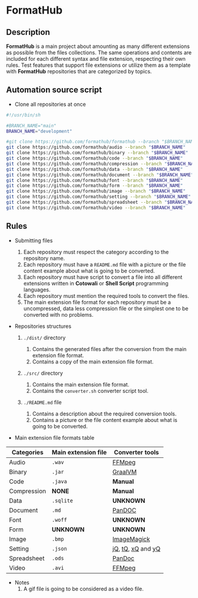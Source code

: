 # FormatHub

## Description

**FormatHub** is a main project about amounting as many different extensions as possible from the files collections. The same operations and contents are included for each different syntax and file extension, respecting their own rules. Test features that support file extensions or utilize them as a template with **FormatHub** repositories that are categorized by topics.

## Automation source script

- Clone all repositories at once

```bash
#!/usr/bin/sh

#BRANCH_NAME="main"
BRANCH_NAME="development"

#git clone https://github.com/formathub/formathub --branch "$BRANCH_NAME"
git clone https://github.com/formathub/audio --branch "$BRANCH_NAME"
git clone https://github.com/formathub/binary --branch "$BRANCH_NAME"
git clone https://github.com/formathub/code --branch "$BRANCH_NAME"
git clone https://github.com/formathub/compression --branch "$BRANCH_NAME"
git clone https://github.com/formathub/data --branch "$BRANCH_NAME"
git clone https://github.com/formathub/document --branch "$BRANCH_NAME"
git clone https://github.com/formathub/font --branch "$BRANCH_NAME"
git clone https://github.com/formathub/form --branch "$BRANCH_NAME"
git clone https://github.com/formathub/image --branch "$BRANCH_NAME"
git clone https://github.com/formathub/setting --branch "$BRANCH_NAME"
git clone https://github.com/formathub/spreadsheet --branch "$BRANCH_NAME"
git clone https://github.com/formathub/video --branch "$BRANCH_NAME"
```

## Rules

- Submitting files
	1. Each repository must respect the category according to the repository name.
	1. Each repository must have a `README.md` file with a picture or the file content example about what is going to be converted.
	1. Each repository must have script to convert a file into all different extensions written in **Cotowali** or **Shell Script** programming languages.
	1. Each repository must mention the required tools to convert the files.
	1. The main extension file format for each repository must be a uncompressed, data less compression file or the simplest one to be converted with no problems.

- Repositories structures
	1. `./dist/` directory
		1. Contains the generated files after the conversion from the main extension file format.
		1. Contains a copy of the main extension file format.

  	1. `./src/` directory
		1. Contains the main extension file format.
	 	1. Contains the `converter.sh` converter script tool.

	1. `./README.md` file
		1. Contains a description about the required conversion tools.
		1. Contains a picture or the file content example about what is going to be converted.

- Main extension file formats table

|Categories		|Main extension file	|Converter tools
|---			|---					|---
|Audio			|`.wav`					|[FFMpeg]()
|Binary			|`.jar`					|[GraalVM]()
|Code			|`.java`				|**Manual**
|Compression	|**NONE**				|**Manual**
|Data			|`.sqlite`				|**UNKNOWN**
|Document		|`.md`					|[PanDOC]()
|Font			|`.woff`				|**UNKNOWN**
|Form			|**UNKNOWN**			|**UNKNOWN**
|Image			|`.bmp`					|[ImageMagick]()
|Setting		|`.json`				|[jQ](), [tQ](), [xQ]() and [yQ]()
|Spreadsheet	|`.ods`					|[PanDoc]()
|Video			|`.avi`					|[FFMpeg]()

- Notes
	1. A gif file is going to be considered as a video file.
